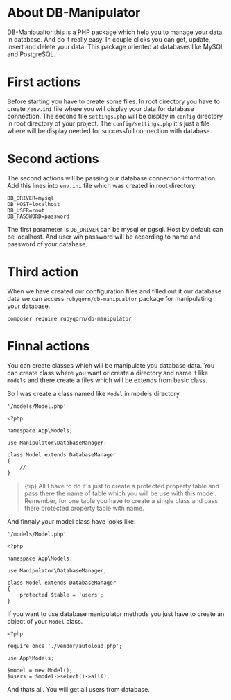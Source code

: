 # About DB-Manipulator

DB-Manipualtor this is a PHP package which help you to manage your data in database. And 
do it really easy. In couple clicks you can get, update, insert and delete your data. 
This package oriented at databases like MySQL and PostgreSQL. 

# First actions

Before starting you have to create some files. In root directory you have to create `/env.ini`
file where you will display your data for database connection. The second file `settings.php` will be display in `config` directory in root directory of your project. The `config/settings.php` it's just
a file where will be display needed for successfull connection with database.

# Second actions

The second actions will be passing our database connection information. Add this lines into `env.ini`
file which was created in root directory:

    DB_DRIVER=mysql
    DB_HOST=localhost
    DB_USER=root
    DB_PASSWORD=password

The first parameter is `DB_DRIVER` can be mysql or pgsql. Host by default can be localhost. And user wih password will be according to name and password of your database.

# Third action

When we have created our configuration files and filled out it our database data we can access 
`rubyqorn/db-manipualtor` package for manipulating your database.

    composer require rubyqorn/db-manipulator

# Finnal actions

You can create classes which will be manipulate you database data. You can create class where you want
or create a directory and name it like `models` and there create a files which will be extends from basic class. 

So I was create a class named like `Model` in models directory

    '/models/Model.php'

    <?php

    namespace App\Models;

    use Manipulator\DatabaseManager;

    class Model extends DatabaseManager
    {
        //
    }

> {tip} All I have to do it's just to create a protected property table and pass there the name of table which you will be use with this model. Remember, for one table you have to create a single class and pass there protected property table with name.

And finnaly your model class have looks like:
    
    '/models/Model.php'

    <?php

    namespace App\Models;

    use Manipulator\DatabaseManager;

    class Model extends DatabaseManager
    {
        protected $table = 'users';
    }

If you want to use database manipulator methods you just have to create an object of 
your `Model` class.

    <?php

    require_once './vendor/autoload.php';

    use App\Models;

    $model = new Model();
    $users = $model->select()->all();

And thats all. You will get all users from database.